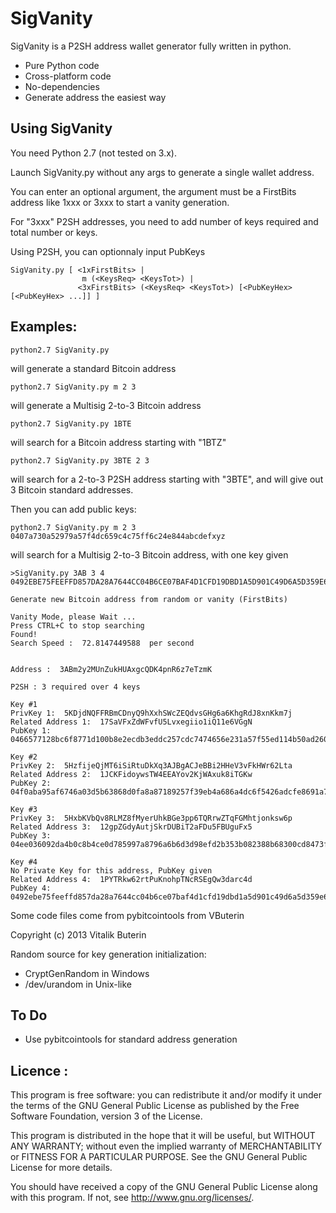   SigVanity
===========

SigVanity is a P2SH address wallet generator fully written in python.

* Pure Python code
* Cross-platform code
* No-dependencies
* Generate address the easiest way


## Using SigVanity

You need Python 2.7 (not tested on 3.x).

Launch SigVanity.py without any args to generate a single wallet address.

You can enter an optional argument, the argument must be a FirstBits address like 1xxx or 3xxx to start a vanity generation.

For "3xxx" P2SH addresses, you need to add number of keys required and total number or keys.

Using P2SH, you can optionnaly input PubKeys 


    SigVanity.py [ <1xFirstBits> |
    			    m (<KeysReq> <KeysTot>) |
    			   <3xFirstBits> (<KeysReq> <KeysTot>) [<PubKeyHex> [<PubKeyHex> ...]] ] 



## Examples:

    python2.7 SigVanity.py

will generate a standard Bitcoin address

    python2.7 SigVanity.py m 2 3

will generate a Multisig 2-to-3 Bitcoin address

    python2.7 SigVanity.py 1BTE

will search for a Bitcoin address starting with "1BTZ"

    python2.7 SigVanity.py 3BTE 2 3 

will search for a 2-to-3 P2SH address starting with "3BTE", and will give out 3 Bitcoin standard addresses.

Then you can add public keys:

    python2.7 SigVanity.py m 2 3 0407a730a52979a57f4dc659c4c75ff6c24e844abcdefxyz

will search for a Multisig 2-to-3 Bitcoin address, with one key given


    >SigVanity.py 3AB 3 4 0492EBE75FEEFFD857DA28A7644CC04B6CE07BAF4D1CFD19DBD1A5D901C49D6A5D359E636F45226878FC1E5A14921329CA25876705D7A1225CB33BBAEB4E38BDDA

    Generate new Bitcoin address from random or vanity (FirstBits)

    Vanity Mode, please Wait ...
    Press CTRL+C to stop searching
    Found!
    Search Speed :  72.8147449588  per second


    Address :  3ABm2y2MUnZukHUAxgcQDK4pnR6z7eTzmK

    P2SH : 3 required over 4 keys

    Key #1
    PrivKey 1:  5KDjdNQFFRBmCDnyQ9hXxhSWcZEQdvsGHg6a6KhgRdJ8xnKkm7j
    Related Address 1:  17SaVFxZdWFvfU5Lvxegiio1iQ11e6VGgN
    PubKey 1:  0466577128bc6f8771d100b8e2ecdb3eddc257cdc7474656e231a57f55ed114b50ad260cd033c6324fe12863bc7cdb86ecbb578356698cbc919d021958c07c7813

    Key #2
    PrivKey 2:  5HzfijeQjMT6iSiRtuDkXq3AJBgACJeBBi2HHeV3vFkHWr62Lta
    Related Address 2:  1JCKFidoywsTW4EEAYov2KjWAxuk8iTGKw
    PubKey 2:  04f0aba95af6746a03d5b63868d0fa8a87189257f39eb4a686a4dc6f5426adcfe8691a75d31e7c3dae38fdc14656e9218e55e9be7eb7902f12f3e9c4e9228e6b13

    Key #3
    PrivKey 3:  5HxbKVbQv8RLMZ8fMyerUhkBGe3pp6TQRrwZTqFGMhtjonksw6p
    Related Address 3:  12gpZGdyAutjSkrDUBiT2aFDu5FBUguFx5
    PubKey 3:  04ee036092da4b0c8b4ce0d785997a8796a6b6d3d98efd2b353b082388b68300cd8473fbeff940ac0487343c0c555c60724da9dd9f936998d43ad9e7e5708c12f7

    Key #4
    No Private Key for this address, PubKey given
    Related Address 4:  1PYTRkw62rtPuKnohpTNcRSEgQw3darc4d
    PubKey 4:  0492ebe75feeffd857da28a7644cc04b6ce07baf4d1cfd19dbd1a5d901c49d6a5d359e636f45226878fc1e5a14921329ca25876705d7a1225cb33bbaeb4e38bdda



Some code files come from pybitcointools from VButerin

Copyright (c) 2013 Vitalik Buterin


Random source for key generation initialization:

* CryptGenRandom in Windows
* /dev/urandom   in Unix-like


## To Do

* Use pybitcointools for standard address generation


Licence :
----------
This program is free software: you can redistribute it and/or modify
it under the terms of the GNU General Public License as published by
the Free Software Foundation, version 3 of the License.

This program is distributed in the hope that it will be useful,
but WITHOUT ANY WARRANTY; without even the implied warranty of
MERCHANTABILITY or FITNESS FOR A PARTICULAR PURPOSE.  See the
GNU General Public License for more details.

You should have received a copy of the GNU General Public License
along with this program.  If not, see <http://www.gnu.org/licenses/>.
